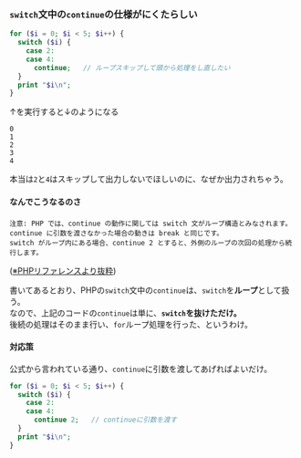 ### `switch`文中の`continue`の仕様がにくたらしい
```PHP
for ($i = 0; $i < 5; $i++) {
  switch ($i) {
    case 2:
    case 4:
      continue;   // ループスキップして頭から処理をし直したい
  }
  print "$i\n";
}
```
↑を実行すると↓のようになる
```
0
1
2
3
4
```
本当は`2`と`4`はスキップして出力しないでほしいのに、なぜか出力されちゃう。

#### なんでこうなるのさ
```
注意: PHP では、continue の動作に関しては switch 文がループ構造とみなされます。
continue に引数を渡さなかった場合の動きは break と同じです。
switch がループ内にある場合、continue 2 とすると、外側のループの次回の処理から続行します。
```
([※PHPリファレンスより抜粋](https://www.php.net/manual/ja/control-structures.continue.php))  

書いてあるとおり、PHPの`switch`文中の`continue`は、`switch`を**ループ**として扱う。  
なので、上記のコードの`continue`は単に、**`switch`を抜けただけ。**  
後続の処理はそのまま行い、`for`ループ処理を行った、というわけ。

#### 対応策
公式から言われている通り、`continue`に引数を渡してあげればよいだけ。
```PHP
for ($i = 0; $i < 5; $i++) {
  switch ($i) {
    case 2:
    case 4:
      continue 2;   // continueに引数を渡す
  }
  print "$i\n";
}
```
